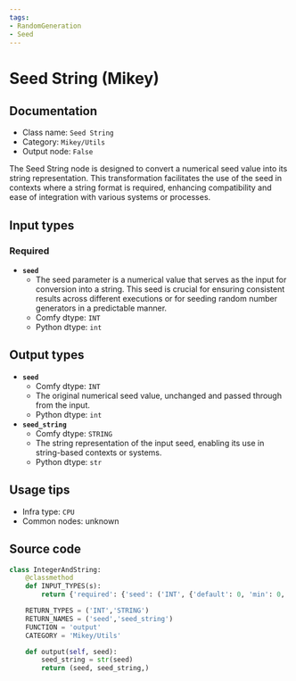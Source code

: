 ```yaml
---
tags:
- RandomGeneration
- Seed
---
```


# Seed String (Mikey)
## Documentation
- Class name: `Seed String`
- Category: `Mikey/Utils`
- Output node: `False`

The Seed String node is designed to convert a numerical seed value into its string representation. This transformation facilitates the use of the seed in contexts where a string format is required, enhancing compatibility and ease of integration with various systems or processes.
## Input types
### Required
- **`seed`**
    - The seed parameter is a numerical value that serves as the input for conversion into a string. This seed is crucial for ensuring consistent results across different executions or for seeding random number generators in a predictable manner.
    - Comfy dtype: `INT`
    - Python dtype: `int`
## Output types
- **`seed`**
    - Comfy dtype: `INT`
    - The original numerical seed value, unchanged and passed through from the input.
    - Python dtype: `int`
- **`seed_string`**
    - Comfy dtype: `STRING`
    - The string representation of the input seed, enabling its use in string-based contexts or systems.
    - Python dtype: `str`
## Usage tips
- Infra type: `CPU`
- Common nodes: unknown


## Source code
```python
class IntegerAndString:
    @classmethod
    def INPUT_TYPES(s):
        return {'required': {'seed': ('INT', {'default': 0, 'min': 0, 'max': 0xffffffffffffffff})}}

    RETURN_TYPES = ('INT','STRING')
    RETURN_NAMES = ('seed','seed_string')
    FUNCTION = 'output'
    CATEGORY = 'Mikey/Utils'

    def output(self, seed):
        seed_string = str(seed)
        return (seed, seed_string,)

```
